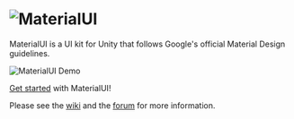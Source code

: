 ![MaterialUI](http://i.imgur.com/3CAgmbL.png)
==========
MaterialUI is a UI kit for Unity that follows Google's official Material Design guidelines.

![MaterialUI Demo](http://giant.gfycat.com/CreepyEmotionalElk.gif)

[Get started](https://github.com/InvexGames/MaterialUI/wiki/Getting-Started) with MaterialUI!

Please see the [wiki](https://github.com/InvexGames/MaterialUI/wiki) and the [forum](http://forum.unity3d.com/threads/materialui-a-unity-4-6-ui-kit-that-follows-googles-material-design-guidelines.284500/) for more information.
